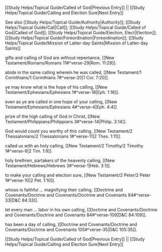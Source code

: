 [[Study Helps/Topical Guide/Called of God|Previous Entry]]  ||  [[Study Helps/Topical Guide/Calling and Election Sure|Next Entry]]

 See also [[Study Helps/Topical Guide/Authority|Authority]]; [[Study Helps/Topical Guide/Call|Call]]; [[Study Helps/Topical Guide/Called of God|Called of God]]; [[Study Helps/Topical Guide/Election, Elect|Election]]; [[Study Helps/Topical Guide/Foreordination|Foreordination]]; [[Study Helps/Topical Guide/Mission of Latter-day Saints|Mission of Latter-day Saints]]

 gifts and calling of God are without repentance, [[New Testament/Romans/Romans 11#^verse-29|Rom. 11:29]].

 abide in the same calling wherein he was called, [[New Testament/1 Corinthians/1 Corinthians 7#^verse-20|1 Cor. 7:20]].

 ye may know what is the hope of his calling, [[New Testament/Ephesians/Ephesians 1#^verse-18|Eph. 1:18]].

 even as ye are called in one hope of your calling, [[New Testament/Ephesians/Ephesians 4#^verse-4|Eph. 4:4]].

 prize of the high calling of God in Christ, [[New Testament/Philippians/Philippians 3#^verse-14|Philip. 3:14]].

 God would count you worthy of this calling, [[New Testament/2 Thessalonians/2 Thessalonians 1#^verse-11|2 Thes. 1:11]].

 called us with an holy calling, [[New Testament/2 Timothy/2 Timothy 1#^verse-9|2 Tim. 1:9]].

 holy brethren, partakers of the heavenly calling, [[New Testament/Hebrews/Hebrews 3#^verse-1|Heb. 3:1]].

 to make your calling and election sure, [[New Testament/2 Peter/2 Peter 1#^verse-10|2 Pet. 1:10]].

 whoso is faithful ... magnifying their calling, [[Doctrine and Covenants/Doctrine and Covenants/Doctrine and Covenants 84#^verse-33|D&C 84:33]].

 let every man ... labor in his own calling, [[Doctrine and Covenants/Doctrine and Covenants/Doctrine and Covenants 84#^verse-109|D&C 84:109]].

 has been a day of calling, [[Doctrine and Covenants/Doctrine and Covenants/Doctrine and Covenants 105#^verse-35|D&C 105:35]].

[[Study Helps/Topical Guide/Called of God|Previous Entry]]  ||  [[Study Helps/Topical Guide/Calling and Election Sure|Next Entry]]